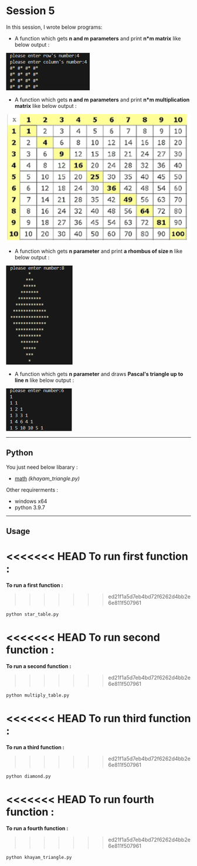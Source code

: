 # Session 5

In this session, I wrote below programs:

 - A function which gets **n and m parameters** and print **n*m matrix** like below output :


![screenshot](table.png)

- A function which gets **n and m parameters** and print **n*m multiplication matrix** like below output :


![screenshot](photo_5947562693529550724_y.jpg)

- A function which gets **n parameter** and print **a rhombus of size n** like below output :


![screenshot](Untitled.png)

- A function which gets **n parameter** and draws **Pascal's triangle up to line n** like below output :



![screenshot](khayam.png)

---

## Python

You just need below libarary :

- [math](https://www.w3schools.com/python/module_math.asp) *(khayam_triangle.py)*


 Other requirerments  :
 
 - windows x64
 - python 3.9.7

---

## Usage

<<<<<<< HEAD
**To run first function :**
=======
**To run a first function :**
>>>>>>> ed21f1a5d7eb4bd72f6262d4bb2e6e811f507961

```
python star_table.py
```

<<<<<<< HEAD
**To run second function :**
=======
**To run a second function :**
>>>>>>> ed21f1a5d7eb4bd72f6262d4bb2e6e811f507961

```
python multiply_table.py
```
<<<<<<< HEAD
**To run third function :**
=======
**To run a third function :**
>>>>>>> ed21f1a5d7eb4bd72f6262d4bb2e6e811f507961

```
python diamond.py
```
<<<<<<< HEAD
**To run fourth function :**
=======
**To run a fourth function :**
>>>>>>> ed21f1a5d7eb4bd72f6262d4bb2e6e811f507961

```
python khayam_triangle.py
```
